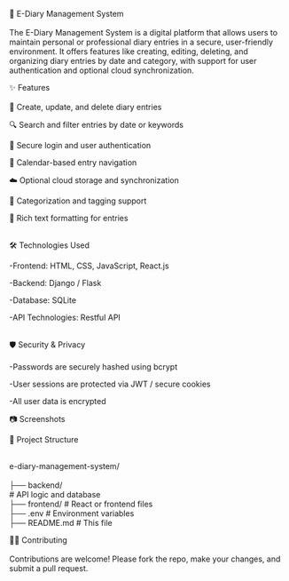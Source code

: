
📘 E-Diary Management System <br><br>
The E-Diary Management System is a digital platform that allows users to maintain personal or professional diary entries in a secure, user-friendly environment. It offers features like creating, editing, deleting, and organizing diary entries by date and category, with support for user authentication and optional cloud synchronization.

✨ Features <br> <br>
📝 Create, update, and delete diary entries

🔍 Search and filter entries by date or keywords

🔐 Secure login and user authentication

📅 Calendar-based entry navigation

☁️ Optional cloud storage and synchronization

📂 Categorization and tagging support

🎨 Rich text formatting for entries  <br><br>

🛠️ Technologies Used

-Frontend: HTML, CSS, JavaScript, React.js

-Backend:  Django / Flask

-Database: SQLite

-API Technologies: Restful API <br> <br>

🛡️ Security & Privacy <br><br>
-Passwords are securely hashed using bcrypt

-User sessions are protected via JWT / secure cookies

-All user data is encrypted 

📷 Screenshots

















📁 Project Structure <br><br>

e-diary-management-system/ <br> <br>
├── backend/             <br>   # API logic and database <br>
├── frontend/               # React or frontend files <br>
├── .env                    # Environment variables <br>
├── README.md               # This file


🧑‍💻 Contributing <br><br>
Contributions are welcome! Please fork the repo, make your changes, and submit a pull request.





